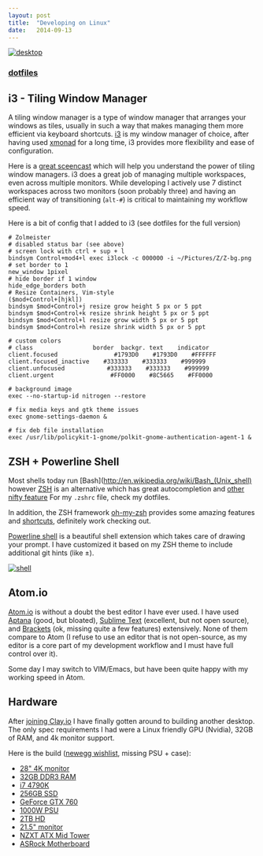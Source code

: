 ```yaml
---
layout: post
title:  "Developing on Linux"
date:   2014-09-13
---
```

[![desktop](https://zolmeister.com/assets/images/desktop.png)](https://github.com/Zolmeister/dotfiles)

### [dotfiles](https://github.com/Zolmeister/dotfiles)

## i3 - Tiling Window Manager

A tiling window manager is a type of window manager that arranges your windows as tiles,
usually in such a way that makes managing them more efficient via keyboard shortcuts.
[i3](http://i3wm.org/) is my window manager of choice, after having used [xmonad](http://xmonad.org/)
for a long time, i3 provides more flexibility and ease of configuration.

Here is a [great sceencast](https://www.youtube.com/watch?v=Wx0eNaGzAZU) which will help you understand the power of tiling window managers.
i3 does a great job of managing multiple workspaces, even across multiple monitors.
While developing I actively use 7 distinct workspaces across two monitors (soon probably three)
and having an efficient way of transitioning (`alt-#`) is critical to maintaining my workflow speed.

Here is a bit of config that I added to i3 (see dotfiles for the full version)

```
# Zolmeister
# disabled status bar (see above)
# screen lock with ctrl + sup + l
bindsym Control+mod4+l exec i3lock -c 000000 -i ~/Pictures/Z/Z-bg.png
# set border to 1
new_window 1pixel
# hide border if 1 window
hide_edge_borders both
# Resize Containers, Vim-style                            ($mod+Control+[hjkl])
bindsym $mod+Control+j resize grow height 5 px or 5 ppt
bindsym $mod+Control+k resize shrink height 5 px or 5 ppt
bindsym $mod+Control+l resize grow width 5 px or 5 ppt
bindsym $mod+Control+h resize shrink width 5 px or 5 ppt

# custom colors
# class                 border  backgr. text    indicator
client.focused                #1793D0    #1793D0    #FFFFFF
client.focused_inactive    #333333    #333333    #999999
client.unfocused            #333333    #333333    #999999
client.urgent                #FF0000    #8C5665    #FF0000

# background image
exec --no-startup-id nitrogen --restore

# fix media keys and gtk theme issues
exec gnome-settings-daemon &

# fix deb file installation
exec /usr/lib/policykit-1-gnome/polkit-gnome-authentication-agent-1 &
```

## ZSH + Powerline Shell
Most shells today run [Bash](http://en.wikipedia.org/wiki/Bash_(Unix_shell)
however [ZSH](https://github.com/robbyrussell/oh-my-zsh) is an alternative which
has great autocompletion and [other nifty feature](http://www.slideshare.net/jaguardesignstudio/why-zsh-is-cooler-than-your-shell-16194692)
For my `.zshrc` file, check my dotfiles.

In addition, the ZSH framework [oh-my-zsh](https://github.com/robbyrussell/oh-my-zsh)
provides some amazing features and
[shortcuts](https://github.com/robbyrussell/oh-my-zsh/wiki/Cheatsheet),
definitely work checking out.

[Powerline shell](https://github.com/milkbikis/powerline-shell) is a beautiful
shell extension which takes care of drawing your prompt. I have customized it
based on my ZSH theme to include additional git hints (like ±).

[![shell](https://zolmeister.com/assets/images/shell.png)](https://github.com/robbyrussell/oh-my-zsh)

## Atom.io

[Atom.io](https://atom.io/) is without a doubt the best editor I have ever used.
I have used [Aptana](http://www.aptana.com/) (good, but bloated),
[Sublime Text](http://www.sublimetext.com/) (excellent, but not open source),
and [Brackets](http://brackets.io/?lang=en) (ok, missing quite a few features) extensively.
None of them compare to Atom (I refuse to use an editor that is not open-source, as
my editor is a core part of my development workflow and I must have full control over it).

Some day I may switch to VIM/Emacs, but have been quite happy with my working speed in Atom.

## Hardware

After [joining Clay.io](http://zolmeister.com/2014/07/cto-cofounder-clay-io.html)
I have finally gotten around to building another desktop. The only spec requirements I had
were a Linux friendly GPU (Nvidia), 32GB of RAM, and 4k monitor support.

Here is the build ([newegg wishlist](http://secure.newegg.com/WishList/PublicWishDetail.aspx?WishListNumber=25084652), missing PSU + case):

  - [28" 4K monitor](http://www.newegg.com/Product/Product.aspx?Item=0JC-0007-00009)
  - [32GB DDR3 RAM](http://www.newegg.com/Product/Product.aspx?Item=N82E16820148800)
  - [i7 4790K](http://www.newegg.com/Product/Product.aspx?Item=N82E16819117369)
  - [256GB SSD](http://www.newegg.com/Product/Product.aspx?Item=N82E16820148820)
  - [GeForce GTX 760](http://www.newegg.com/Product/Product.aspx?Item=N82E16814127748)
  - [1000W PSU](http://www.amazon.com/gp/product/B003J89V0A/ref=oh_aui_detailpage_o03_s00?ie=UTF8&psc=1)
  - [2TB HD](http://www.newegg.com/Product/Product.aspx?Item=N82E16822148834)
  - [21.5" monitor](http://www.newegg.com/Product/Product.aspx?Item=N82E16824009316)
  - [NZXT ATX Mid Tower](http://www.newegg.com/Product/Product.aspx?Item=N82E16811146061)
  - [ASRock Motherboard](http://www.newegg.com/Product/Product.aspx?Item=N82E16813157372)
